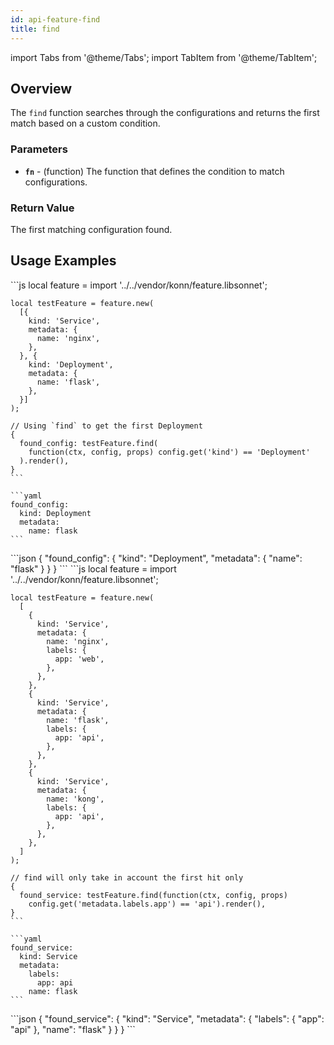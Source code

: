 ```yaml
---
id: api-feature-find
title: find
---
```


import Tabs from '@theme/Tabs';
import TabItem from '@theme/TabItem';

## Overview
The `find` function searches through the configurations and returns the first match based on a custom condition.
### Parameters
- **`fn`** - (function) The function that defines the condition to match configurations.


### Return Value
The first matching configuration found.

## Usage Examples

<Tabs>
    <TabItem value="jsonnet" label="Jsonnet" default>
    ```js
    local feature = import '../../vendor/konn/feature.libsonnet';

    local testFeature = feature.new(
      [{
        kind: 'Service',
        metadata: {
          name: 'nginx',
        },
      }, {
        kind: 'Deployment',
        metadata: {
          name: 'flask',
        },
      }]
    );

    // Using `find` to get the first Deployment
    {
      found_config: testFeature.find(
        function(ctx, config, props) config.get('kind') == 'Deployment'
      ).render(),
    }
    ```
  </TabItem>
  <TabItem value="yaml" label="YAML Output">

    ```yaml
    found_config:
      kind: Deployment
      metadata:
        name: flask
    ```
  </TabItem>
  <TabItem value="json" label="JSON Output">
    ```json
    {
       "found_config": {
          "kind": "Deployment",
          "metadata": {
             "name": "flask"
          }
       }
    }
    ```  
    </TabItem>
</Tabs>

<Tabs>
    <TabItem value="jsonnet" label="Jsonnet" default>
    ```js
    local feature = import '../../vendor/konn/feature.libsonnet';

    local testFeature = feature.new(
      [
        {
          kind: 'Service',
          metadata: {
            name: 'nginx',
            labels: {
              app: 'web',
            },
          },
        },
        {
          kind: 'Service',
          metadata: {
            name: 'flask',
            labels: {
              app: 'api',
            },
          },
        },
        {
          kind: 'Service',
          metadata: {
            name: 'kong',
            labels: {
              app: 'api',
            },
          },
        },
      ]
    );

    // find will only take in account the first hit only
    {
      found_service: testFeature.find(function(ctx, config, props)
        config.get('metadata.labels.app') == 'api').render(),
    }
    ```
  </TabItem>
  <TabItem value="yaml" label="YAML Output">

    ```yaml
    found_service:
      kind: Service
      metadata:
        labels:
          app: api
        name: flask
    ```
  </TabItem>
  <TabItem value="json" label="JSON Output">
    ```json
    {
       "found_service": {
          "kind": "Service",
          "metadata": {
             "labels": {
                "app": "api"
             },
             "name": "flask"
          }
       }
    }
    ```  
    </TabItem>
</Tabs>